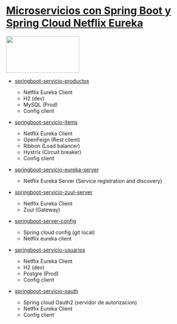 # [Microservicios con Spring Boot y Spring Cloud Netflix Eureka](https://www.udemy.com/course/microservicios-con-spring-boot-y-spring-cloud)

<img src="https://spring.io/images/spring-logo-fc4350c59999bb62c468361537212419.svg" width="200" height="100"/>

- [springboot-servicio-productos](https://github.com/DarioZubaray/microservicios-springboot/tree/master/springboot-servicio-productos)
  - Netflix Eureka Client
  - H2 (dev) 
  - MySQL (Prod)
  - Config client

- [springboot-servicio-items](https://github.com/DarioZubaray/microservicios-springboot/tree/master/springboot-servicio-items)
  - Netflix Eureka Client
  - OpenFeign (Rest client)
  - Ribbon (Load balancer)
  - Hystrix (Circuit breaker)
  - Config client

- [springboot-servicio-eureka-server](https://github.com/DarioZubaray/microservicios-springboot/tree/master/springboot-servicio-eureka-server)
  - Netflix Eureka Server (Service registration and discovery)

- [springboot-servicio-zuul-server](https://github.com/DarioZubaray/microservicios-springboot/tree/master/springboot-servicio-zuul-server)
  - Netflix Eureka Client
  - Zuul (Gateway)

- [springboot-server-config](https://github.com/DarioZubaray/microservicios-springboot/tree/master/springboot-server-config)
  - Spring cloud config (git local)
  - Netflix eureka client

- [springboot-servicio-usuarios](https://github.com/DarioZubaray/microservicios-springboot/tree/master/springboot-server-config)
  - Netflix Eureka Client
  - H2 (dev) 
  - Postgre (Prod)
  - Config client

- [springboot-servicio-oauth](https://github.com/DarioZubaray/microservicios-springboot/tree/master/springboot-server-config)
  - Spring cloud Oauth2 (servidor de autorizacion)
  - Netflix Eureka Client
  - Config client
 
